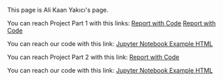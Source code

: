 This page is Ali Kaan Yakıcı's page.

You can reach Project Part 1 with this links:
[Report with Code](https://bu-ie-423.github.io/fall-23-YusufKAvcakar/Part1.pdf)
[Report with Code](Part1.html)

You can reach our code with this link:
[Jupyter Notebook Example HTML](423_proje.html)

You can reach Project Part 2 with this link:
[Report with Code](Part2.html)

You can reach our code with this link:
[Jupyter Notebook Example HTML](part2.ipynb)

